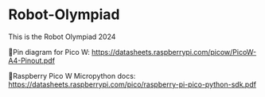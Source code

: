 # Robot-Olympiad

This is the Robot Olympiad 2024

🔗Pin diagram for Pico W: https://datasheets.raspberrypi.com/picow/PicoW-A4-Pinout.pdf


🔗Raspberry Pico W Micropython docs: https://datasheets.raspberrypi.com/pico/raspberry-pi-pico-python-sdk.pdf 
